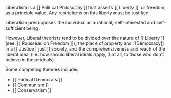 Liberalism is a [[ Political Philosophy ]]  that asserts [[ Liberty ]], or freedom, as a principle value. Any restrictions on this liberty must be justified.

Liberalism presupposes the individual as a rational, self-interested and self-sufficient being. 

However, Liberal theorists tend to be divided over the nature of [[ Liberty ]] (see: [[ Rousseau on Freedom ]]), the place of property and [[Democracy]] in a [[ Justice | just ]] society, and the comprehensiveness and reach of the liberal ideal (i.e. how should liberal ideals apply, if at all, to those who don't believe in those ideals).

Some competing theories include:
- [[ Radical Democrats ]]
- [[ Communism ]]
- [[ Conservatism ]]